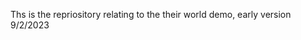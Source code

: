 Ths is the repriository relating to the their world demo, early version
9/2/2023
<!---
lifeliesdeep/lifeliesdeep is a ✨ special ✨ repository because its `README.md` (this file) appears on your GitHub profile.
You can click the Preview link to take a look at your changes.
--->
